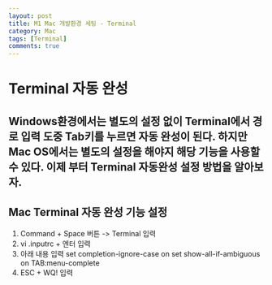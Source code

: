 ```yaml
---
layout: post
title: M1 Mac 개발환경 세팅 - Terminal
category: Mac
tags: [Terminal]
comments: true
---
```



# Terminal 자동 완성

Windows환경에서는 별도의 설정 없이 Terminal에서 경로 입력 도중 Tab키를 누르면 자동 완성이 된다.
하지만 Mac OS에서는 별도의 설정을 해야지 해당 기능을 사용할 수 있다.
이제 부터 Terminal 자동완성 설정 방법을 알아보자.
---
## Mac Terminal 자동 완성 기능 설정

1. Command + Space 버튼 -> Terminal 입력
2. vi .inputrc + 엔터 입력
3. 아래 내용 입력
set completion-ignore-case on
set show-all-if-ambiguous on
TAB:menu-complete
4. ESC + WQ! 입력
